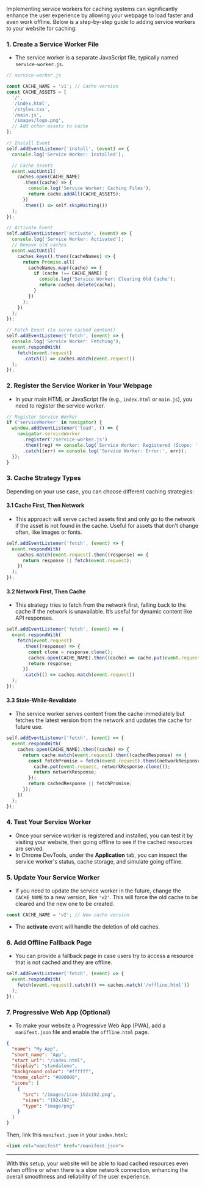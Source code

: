Implementing service workers for caching systems can significantly enhance the user experience by allowing your webpage to load faster and even work offline. Below is a step-by-step guide to adding service workers to your website for caching:

### 1. **Create a Service Worker File**
   - The service worker is a separate JavaScript file, typically named `service-worker.js`.

   ```javascript
   // service-worker.js

   const CACHE_NAME = 'v1'; // Cache version
   const CACHE_ASSETS = [
     '/',
     '/index.html',
     '/styles.css',
     '/main.js',
     '/images/logo.png',
     // Add other assets to cache
   ];

   // Install Event
   self.addEventListener('install', (event) => {
     console.log('Service Worker: Installed');

     // Cache assets
     event.waitUntil(
       caches.open(CACHE_NAME)
         .then((cache) => {
           console.log('Service Worker: Caching Files');
           return cache.addAll(CACHE_ASSETS);
         })
         .then(() => self.skipWaiting())
     );
   });

   // Activate Event
   self.addEventListener('activate', (event) => {
     console.log('Service Worker: Activated');
     // Remove old caches
     event.waitUntil(
       caches.keys().then((cacheNames) => {
         return Promise.all(
           cacheNames.map((cache) => {
             if (cache !== CACHE_NAME) {
               console.log('Service Worker: Clearing Old Cache');
               return caches.delete(cache);
             }
           })
         );
       })
     );
   });

   // Fetch Event (to serve cached content)
   self.addEventListener('fetch', (event) => {
     console.log('Service Worker: Fetching');
     event.respondWith(
       fetch(event.request)
         .catch(() => caches.match(event.request))
     );
   });
   ```

### 2. **Register the Service Worker in Your Webpage**
   - In your main HTML or JavaScript file (e.g., `index.html` or `main.js`), you need to register the service worker.

   ```javascript
   // Register Service Worker
   if ('serviceWorker' in navigator) {
     window.addEventListener('load', () => {
       navigator.serviceWorker
         .register('/service-worker.js')
         .then((reg) => console.log('Service Worker: Registered (Scope: ' + reg.scope + ')'))
         .catch((err) => console.log('Service Worker: Error:', err));
     });
   }
   ```

### 3. **Cache Strategy Types**

   Depending on your use case, you can choose different caching strategies:

#### 3.1 **Cache First, Then Network**
   - This approach will serve cached assets first and only go to the network if the asset is not found in the cache. Useful for assets that don’t change often, like images or fonts.

   ```javascript
   self.addEventListener('fetch', (event) => {
     event.respondWith(
       caches.match(event.request).then((response) => {
         return response || fetch(event.request);
       })
     );
   });
   ```

#### 3.2 **Network First, Then Cache**
   - This strategy tries to fetch from the network first, falling back to the cache if the network is unavailable. It’s useful for dynamic content like API responses.

   ```javascript
   self.addEventListener('fetch', (event) => {
     event.respondWith(
       fetch(event.request)
         .then((response) => {
           const clone = response.clone();
           caches.open(CACHE_NAME).then((cache) => cache.put(event.request, clone));
           return response;
         })
         .catch(() => caches.match(event.request))
     );
   });
   ```

#### 3.3 **Stale-While-Revalidate**
   - The service worker serves content from the cache immediately but fetches the latest version from the network and updates the cache for future use.

   ```javascript
   self.addEventListener('fetch', (event) => {
     event.respondWith(
       caches.open(CACHE_NAME).then((cache) => {
         return cache.match(event.request).then((cachedResponse) => {
           const fetchPromise = fetch(event.request).then((networkResponse) => {
             cache.put(event.request, networkResponse.clone());
             return networkResponse;
           });
           return cachedResponse || fetchPromise;
         });
       })
     );
   });
   ```

### 4. **Test Your Service Worker**
   - Once your service worker is registered and installed, you can test it by visiting your website, then going offline to see if the cached resources are served.
   - In Chrome DevTools, under the **Application** tab, you can inspect the service worker's status, cache storage, and simulate going offline.

### 5. **Update Your Service Worker**
   - If you need to update the service worker in the future, change the `CACHE_NAME` to a new version, like `'v2'`. This will force the old cache to be cleared and the new one to be created.

   ```javascript
   const CACHE_NAME = 'v2'; // New cache version
   ```

   - The **activate** event will handle the deletion of old caches.

### 6. **Add Offline Fallback Page**
   - You can provide a fallback page in case users try to access a resource that is not cached and they are offline.

   ```javascript
   self.addEventListener('fetch', (event) => {
     event.respondWith(
       fetch(event.request).catch(() => caches.match('/offline.html'))
     );
   });
   ```

### 7. **Progressive Web App (Optional)**
   - To make your website a Progressive Web App (PWA), add a `manifest.json` file and enable the `offline.html` page.

   ```json
   {
     "name": "My App",
     "short_name": "App",
     "start_url": "/index.html",
     "display": "standalone",
     "background_color": "#ffffff",
     "theme_color": "#000000",
     "icons": [
       {
         "src": "/images/icon-192x192.png",
         "sizes": "192x192",
         "type": "image/png"
       }
     ]
   }
   ```

   Then, link this `manifest.json` in your `index.html`:

   ```html
   <link rel="manifest" href="/manifest.json">
   ```

---

With this setup, your website will be able to load cached resources even when offline or when there is a slow network connection, enhancing the overall smoothness and reliability of the user experience.